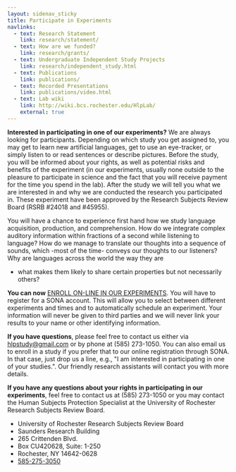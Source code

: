 ```yaml
---
layout: sidenav_sticky
title: Participate in Experiments
navlinks:
  - text: Research Statement
    link: research/statement/
  - text: How are we funded?
    link: research/grants/
  - text: Undergraduate Independent Study Projects
    link: research/independent_study.html
  - text: Publications
    link: publications/
  - text: Recorded Presentations
    link: publications/video.html
  - text: Lab wiki
    link: http://wiki.bcs.rochester.edu/HlpLab/
    external: true
---
```


**Interested in participating in one of our experiments?** We are always looking
for participants. Depending on which study you get assigned to, you may get to
learn new artificial languages, get to use an eye-tracker, or simply listen to or
read sentences or describe pictures. Before the study, you will be informed about
your rights, as well as potential risks and benefits of the experiment (in our
experiments, usually none outside to the pleasure to participate in science and
the fact that you will receive payment for the time you spend in the lab). After
the study we will tell you what we are interested in and why we are conducted
the research you participated in. These experiment have been approved by the
Research Subjects Review Board (RSRB #24018 and #45955).

You will have a chance to experience first hand how we study language acquisition,
production, and comprehension. How do we integrate complex auditory information
within fractions of a second while listening to language? How do we manage to
translate our thoughts into a sequence of sounds, which -most of the time- conveys
our thoughts to our listeners? Why are languages across the world the way they are
- what makes them likely to share certain properties but not necessarily others?

**You can now** [ENROLL ON-LINE IN OUR EXPERIMENTS](http://urochester-bcs.sona-systems.com/).
You will have to register for a SONA account. This will allow you to select between
different experiments and times and to automatically schedule an experiment. Your
information will never be given to third parties and we will never link your results
to your name or other identifying information.

**If you have questions**, please feel free to contact us either via hlpstudy@gmail.com
or by phone at (585) 273-1050. You can also email us to enroll in a study if you
prefer that to our online registration through SONA. In that case, just drop us
a line, e.g., "I am interested in participating in one of your studies.". Our
friendly research assistants will contact you with more details.

**If you have any questions about your rights in participating in our experiments**,
feel free to contact us at (585) 273-1050 or you may contact the Human Subjects
Protection Specialist at the University of Rochester Research Subjects Review
Board.
<ul class="vcard">
  <li class="fn">University of Rochester Research Subjects Review
  Board</li>
  <li class="street-address">Saunders Research Building</li>
  <li class="street-address">265 Crittenden Blvd.</li>
  <li class="street-address">Box CU420628, Suite: 1-250</li>
  <li class="locality">Rochester, <span class="state">NY</span> <span class="zip">14642-0628</span></li>
  <li class="tel"><a href="tel:585-275-3050 ">585-275-3050</a></li>
</ul>
